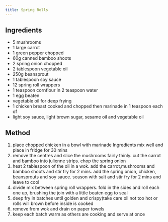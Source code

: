 ```yaml
---
title: Spring Rolls
---
```


## Ingredients

-   5 mushrooms
-   1 large carrot
-   1 green pepper chopped
-   60g canned bamboo shoots
-   2 spring onion chopped
-   2 tablespoon vegetable oil
-   250g beansprout
-   1 tablespoon soy sauce
-   12 spring roll wrappers
-   1 teaspoon cornflour in 2 teaspoon water
-   1 egg beaten
-   vegetable oil for deep frying
-   1 chicken breast cooked and chopped then marinade in 1 teaspoon each of
-   light soy sauce, light brown sugar, sesame oil and vegetable oil

## Method

1.  place chopped chicken in a bowl with marinade Ingredients mix well and place in fridge for 30 mins
2.  remove the centres and slice the mushrooms fairly thinly. cut the carrot and bamboo into julienne strips. chop the spring onion
3.  heat 2 tablespoon of the oil in a wok. add the carrot,mushrooms and bamboo shoots and stir fry for 2 mins. add the spring onion, chicken, beansprouts and soy sauce. season with salt and stir fry for 2 mins and leave to cool
4.  divide mix between spring roll wrappers. fold in the sides and roll each one up, brushing the join with a little beaten egg to seal
5.  deep fry in batches until golden and crispy(take care oil not too hot or rolls will brown before inside is cooked
6.  remove from wok and drain on paper towels
7.  keep each batch warm as others are cooking and serve at once
